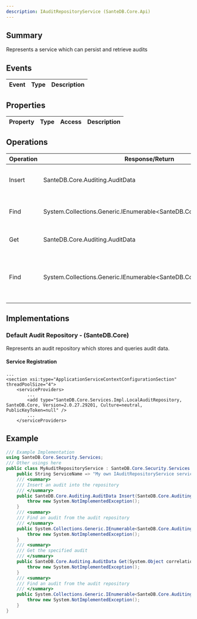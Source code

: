 ```yaml
---
description: IAuditRepositoryService (SanteDB.Core.Api)
---
```


## Summary
Represents a service which can persist and retrieve audits

## Events

|Event|Type|Description|
|-|-|-|

## Properties

|Property|Type|Access|Description|
|-|-|-|-|

## Operations

|Operation|Response/Return|Input/Parameter|Description|
|-|-|-|-|
|Insert|SanteDB.Core.Auditing.AuditData|audit <small style='border:solid 1px #aaa'>SanteDB.Core.Auditing.AuditData</small>|Insert an audit into the repository|
|Find|System.Collections.Generic.IEnumerable&lt;SanteDB.Core.Auditing.AuditData>|query <small style='border:solid 1px #aaa'>System.Linq.Expressions.Expression<System.Func<SanteDB.Core.Auditing.AuditData,System.Boolean>></small>|Find an audit from the audit repository|
|Get|SanteDB.Core.Auditing.AuditData|correlationKey <small style='border:solid 1px #aaa'>System.Object</small>|Get the specified audit|
|Find|System.Collections.Generic.IEnumerable&lt;SanteDB.Core.Auditing.AuditData>|query <small style='border:solid 1px #aaa'>System.Linq.Expressions.Expression<System.Func<SanteDB.Core.Auditing.AuditData,System.Boolean>></small><br/>offset <small style='border:solid 1px #aaa'>System.Int32</small><br/>count <small style='border:solid 1px #aaa'>System.Nullable<System.Int32></small><br/>totalResults <small style='border:solid 1px #aaa'>System.Int32&</small><br/>orderBy <small style='border:solid 1px #aaa'>SanteDB.Core.Model.Query.ModelSort`1[[SanteDB.Core.Auditing.AuditData, SanteDB.Core.Model, Version=2.0.27.0, Culture=neutral, PublicKeyToken=null]][]</small>|Find an audit from the audit repository|

## Implementations


### Default Audit Repository - (SanteDB.Core)
Represents an audit repository which stores and queries audit data.

#### Service Registration
```markup
...
<section xsi:type="ApplicationServiceContextConfigurationSection" threadPoolSize="4">
	<serviceProviders>
		...
		<add type="SanteDB.Core.Services.Impl.LocalAuditRepository, SanteDB.Core, Version=2.0.27.29201, Culture=neutral, PublicKeyToken=null" />
		...
	</serviceProviders>
```
## Example
```csharp
/// Example Implementation
using SanteDB.Core.Security.Services;
/// Other usings here
public class MyAuditRepositoryService : SanteDB.Core.Security.Services.IAuditRepositoryService { 
	public String ServiceName => "My own IAuditRepositoryService service";
	/// <summary>
	/// Insert an audit into the repository
	/// </summary>
	public SanteDB.Core.Auditing.AuditData Insert(SanteDB.Core.Auditing.AuditData audit){
		throw new System.NotImplementedException();
	}
	/// <summary>
	/// Find an audit from the audit repository
	/// </summary>
	public System.Collections.Generic.IEnumerable<SanteDB.Core.Auditing.AuditData> Find(System.Linq.Expressions.Expression<System.Func<SanteDB.Core.Auditing.AuditData,System.Boolean>> query){
		throw new System.NotImplementedException();
	}
	/// <summary>
	/// Get the specified audit
	/// </summary>
	public SanteDB.Core.Auditing.AuditData Get(System.Object correlationKey){
		throw new System.NotImplementedException();
	}
	/// <summary>
	/// Find an audit from the audit repository
	/// </summary>
	public System.Collections.Generic.IEnumerable<SanteDB.Core.Auditing.AuditData> Find(System.Linq.Expressions.Expression<System.Func<SanteDB.Core.Auditing.AuditData,System.Boolean>> query,System.Int32 offset,System.Nullable<System.Int32> count,System.Int32& totalResults,SanteDB.Core.Model.Query.ModelSort`1[[SanteDB.Core.Auditing.AuditData, SanteDB.Core.Model, Version=2.0.27.0, Culture=neutral, PublicKeyToken=null]][] orderBy){
		throw new System.NotImplementedException();
	}
}
```
